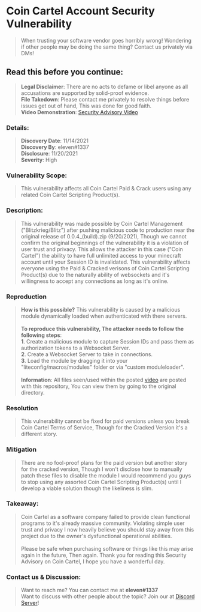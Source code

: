 # Coin Cartel Account Security Vulnerability
> When trusting your software vendor goes horribly wrong! Wondering if other people may be doing the same thing? Contact us privately via DMs!
> <br>
## Read this before you continue:
> **Legal Disclaimer**: There are no acts to defame or libel anyone as all accusations are supported by solid-proof evidence.
> <br>
> **File Takedown**: Please contact me privately to resolve things before issues get out of hand, This was done for good faith.
> <br>
> **Video Demonstration**: [Security Advisory Video](https://youtu.be/BWeS0avpmNk)
> 
### Details:
  > **Discovery Date**: 11/14/2021
  > <br>
  > **Discovery By**: eleven#1337
  > <br>
  > **Disclosure**: 11/20/2021
  > <br>
  > **Severity**: High
 
### Vulnerability Scope:
> This vulnerability affects all Coin Cartel Paid & Crack users using any related Coin Cartel Scripting Product(s).

### Description:
> This vulnerability was made possible by Coin Cartel Management ("Blitzkrieg/Blitz") after pushing malicious code to production near the original release of 0.0.4_(build).zip (9/20/2021), Though we cannot confirm the original beginnings of the vulnerability it is a violation of user trust and privacy. This allows the attacker in this case ("Coin Cartel") the ability to have full unlimited access to your minecraft account until your Session ID is invalidated. This vulnerability affects everyone using the Paid & Cracked verisons of Coin Cartel Scripting Product(s) due to the naturally ability of websockets and it's willingness to accept any connections as long as it's online.

### Reproduction
> **How is this possible?** This vulnerability is caused by a malicious module dynamically loaded when authenticated with there servers.
> <br>
> <br>
> **To reproduce this vulnerability, The attacker needs to follow the following steps**:
> <br>
> **1**. Create a malicious module to capture Session IDs and pass them as authorization tokens to a Websocket Server.
> <br>
> **2**. Create a Websocket Server to take in connections.
> <br>
> **3**. Load the module by dragging it into your "liteconfig/macros/modules" folder or via "custom moduleloader".
> <br>
> <br>
> **Information**: All files seen/used within the posted [video](https://www.youtube.com/watch?v=BWeS0avpmNk) are posted with this repository, You can view them by going to the original directory.

### Resolution
> This vulnerability cannot be fixed for paid versions unless you break Coin Cartel Terms of Service, Though for the Cracked Version it's a different story.

### Mitigation
> There are no fool-proof plans for the paid version but another story for the cracked version, Though I won't disclose how to manually patch these files to disable the module I would recommend you guys to stop using any assorted Coin Cartel Scripting Product(s) until I develop a viable solution though the likeliness is slim.

### Takeaway:
> Coin Cartel as a software company failed to provide clean functional programs to it's already massive community. Violating simple user trust and privacy I now heavily believe you should stay away from this project due to the owner's dysfunctional operational abilities.
> <br>
> <br>
> Please be safe when purchasing software or things like this may arise again in the future, Then again. Thank you for reading this Security Advisory on Coin Cartel, I hope you have a wonderful day.

### Contact us & Discussion:
> Want to reach me? You can contact me at **eleven#1337**
> <br>
> Want to discuss with other people about the topic? Join our at [Discord Server](https://discord.gg/StJcrgxrqR)!
